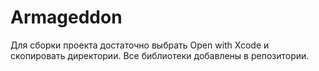 # Armageddon

Для сборки проекта достаточно выбрать Open with Xcode и скопировать директории. Все библиотеки добавлены в репозитории.
